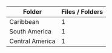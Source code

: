 | Folder          |   Files / Folders |
|-----------------|-------------------|
| Caribbean       |                 1 |
| South America   |                 1 |
| Central America |                 1 |
